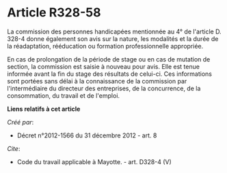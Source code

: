 # Article R328-58

La commission des personnes handicapées mentionnée au 4° de l'article D. 328-4 donne également son avis sur la nature, les
modalités et la durée de la réadaptation, rééducation ou formation professionnelle appropriée. 

En cas de prolongation de la période de stage ou en cas de mutation de section, la commission est saisie à nouveau pour avis.
Elle est tenue informée avant la fin du stage des résultats de celui-ci. Ces informations sont portées sans délai à la
connaissance de la commission par l'intermédiaire du directeur des entreprises, de la concurrence, de la consommation, du
travail et de l'emploi.

**Liens relatifs à cet article**

_Créé par_:

  - Décret n°2012-1566 du 31 décembre 2012 - art. 8

_Cite_:

  - Code du travail applicable à Mayotte. - art. D328-4 (V)
